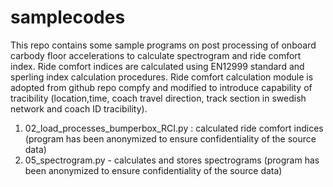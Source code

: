# samplecodes
This repo contains some sample programs on post processing of onboard carbody floor accelerations to calculate spectrogram and ride comfort index. Ride comfort indices are calculated using EN12999 standard and sperling index calculation procedures. Ride comfort calculation module is adopted from github repo compfy and modified to introduce capability of tracibility (location,time, coach travel direction, track section in swedish network and coach ID tracibility).
1. 02_load_processes_bumperbox_RCI.py : calculated ride comfort indices (program has been anonymized to ensure confidentiality of the source data)
2. 05_spectrogram.py - calculates and stores spectrograms (program has been anonymized to ensure confidentiality of the source data)
